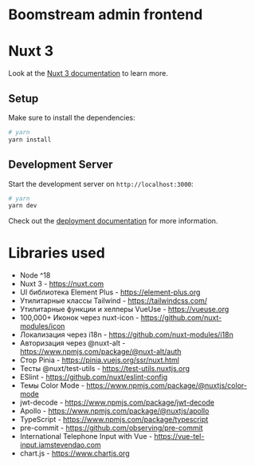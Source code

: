 # Boomstream admin frontend

# Nuxt 3

Look at the [Nuxt 3 documentation](https://nuxt.com/docs/getting-started/introduction) to learn more.

## Setup

Make sure to install the dependencies:

```bash
# yarn
yarn install
```

## Development Server

Start the development server on `http://localhost:3000`:

```bash
# yarn
yarn dev
```

Check out the [deployment documentation](https://nuxt.com/docs/getting-started/deployment) for more information.


# Libraries used
- Node ^18
- Nuxt 3 - https://nuxt.com
- UI библиотека Element Plus - https://element-plus.org
- Утилитарные классы Tailwind - https://tailwindcss.com/
- Утилитарные функции и хелперы VueUse - https://vueuse.org
- 100,000+ Иконок через nuxt-icon - https://github.com/nuxt-modules/icon
- Локализация через i18n - https://github.com/nuxt-modules/i18n
- Авторизация через @nuxt-alt - https://www.npmjs.com/package/@nuxt-alt/auth
- Стор Pinia - https://pinia.vuejs.org/ssr/nuxt.html
- Тесты @nuxt/test-utils - https://test-utils.nuxtjs.org
- ESlint - https://github.com/nuxt/eslint-config
- Темы Color Mode - https://www.npmjs.com/package/@nuxtjs/color-mode
- jwt-decode - https://www.npmjs.com/package/jwt-decode
- Apollo - https://www.npmjs.com/package/@nuxtjs/apollo
- TypeScript - https://www.npmjs.com/package/typescript
- pre-commit - https://github.com/observing/pre-commit
- International Telephone Input with Vue - https://vue-tel-input.iamstevendao.com
- chart.js - https://www.chartjs.org
